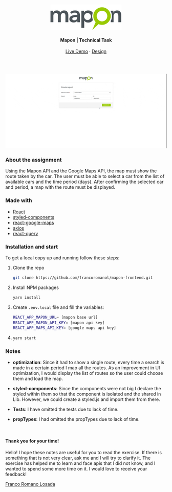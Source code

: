 <!-- REPO TITLE -->
<br />
<p align="center">
  <img src="readme/mapon-logo.png" alt="Logo" height="80">

  <h4 align="center">Mapon | Technical Task</h4>
  <p align="center">
    <a href="https://mapon-frontend.vercel.app/">Live Demo</a>
    ·
    <a href="https://www.figma.com/file/TBfw8jRll5bId68KXeqXL6/front-end-task?node-id=0%3A2">Design</a>
  </p>
</p>

<br />
<br />

<!-- ABOUT THE PROJECT -->
![product-screenshot]


### About the assignment
Using the Mapon API and the Google Maps API, the map must show the route taken by the car.
The user must be able to select a car from the list of available cars and the time period (days).
After confirming the selected car and period, a map with the route must be displayed.


### Made with
* [React](https://reactjs.org/)
* [styled-components](https://styled-components.com/)
* [react-google-maps](https://react-google-maps-api-docs.netlify.app/)
* [axios](https://axios-http.com/)
* [react-query](https://react-query.tanstack.com/)


### Installation and start
To get a local copy up and running follow these steps:

1. Clone the repo
   ```sh
   git clone https://github.com/francoromanol/mapon-frontend.git
   ```
2. Install NPM packages
   ```sh
   yarn install
   ```
3. Create `.env.local` file and fill the variables:
    ```sh
    REACT_APP_MAPON_URL= [mapon base url]
    REACT_APP_MAPON_API_KEY= [mapon api key]
    REACT_APP_MAPS_API_KEY= [google maps api key]
    ```
4. 
    ```sh
    yarn start
    ```


### Notes
- **optimization**: Since it had to show a single route, every time a search is made in a certain period I map all the routes. As an improvement in UI optimization, I would display the list of routes so the user could choose them and load the map.

- **styled-components**: Since the components were not big I declare the styled within them so that the component is isolated and the shared in Lib. However, we could create a styled.js and import them from there.

- **Tests**: I have omitted the tests due to lack of time.

- **propTypes**: I had omitted the propTypes due to lack of time.


&nbsp;
#### Thank you for your time!
Hello! I hope these notes are useful for you to read the exercise. If there is something that is not very clear, ask me and I will try to clarify it. The exercise has helped me to learn and face apis that I did not know, and I wanted to spend some more time on it. I would love to receive your feedback!

[Franco Romano Losada](mailto:francoromano1994@gmail.com)

<!-- MARKDOWN LINKS & IMAGES -->
<!-- https://www.markdownguide.org/basic-syntax/#reference-style-links -->
[product-screenshot]: readme/recording.gif
